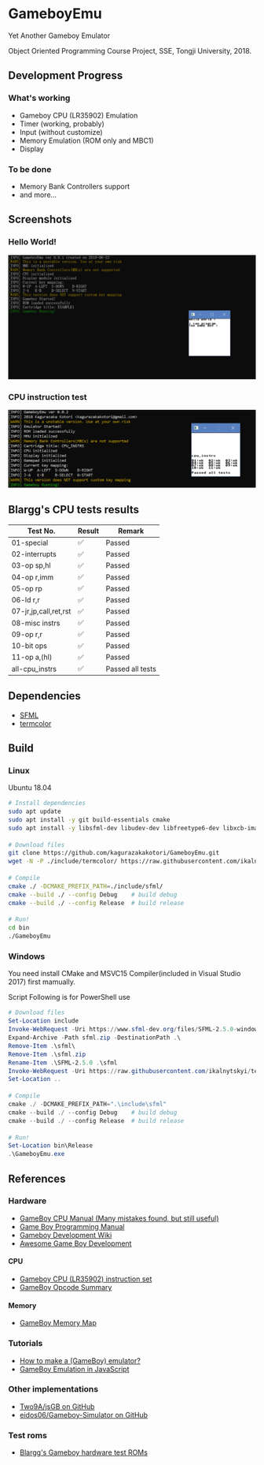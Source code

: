 # GameboyEmu

Yet Another Gameboy Emulator

Object Oriented Programming Course Project, SSE, Tongji University, 2018. 

## Development Progress

### What's working

* Gameboy CPU (LR35902) Emulation
* Timer (working, probably)
* Input (without customize)
* Memory Emulation (ROM only and MBC1)
* Display

### To be done

* Memory Bank Controllers support
* and more...

## Screenshots

### Hello World!

![Hello World screenshot](/screenshots/helloworld.png)

### CPU instruction test

![CPU instruction test screenshot](/screenshots/cpu_instr.png)

## Blargg's CPU tests results

| Test No.              | Result | Remark           |
| --------------------- | ------ | ---------------- |
| 01-special            | ✅      | Passed           |
| 02-interrupts         | ✅      | Passed           |
| 03-op sp,hl           | ✅      | Passed           |
| 04-op r,imm           | ✅      | Passed           |
| 05-op rp              | ✅      | Passed           |
| 06-ld r,r             | ✅      | Passed           |
| 07-jr,jp,call,ret,rst | ✅      | Passed           |
| 08-misc instrs        | ✅      | Passed           |
| 09-op r,r             | ✅      | Passed           |
| 10-bit ops            | ✅      | Passed           |
| 11-op a,(hl)          | ✅      | Passed           |
| all-cpu_instrs        | ✅      | Passed all tests |

## Dependencies

* [SFML](https://www.sfml-dev.org/)
* [termcolor](https://github.com/ikalnytskyi/termcolor)

## Build

### Linux

Ubuntu 18.04

```bash
# Install dependencies
sudo apt update
sudo apt install -y git build-essentials cmake
sudo apt install -y libsfml-dev libudev-dev libfreetype6-dev libxcb-image0-dev

# Download files
git clone https://github.com/kagurazakakotori/GameboyEmu.git
wget -N -P ./include/termcolor/ https://raw.githubusercontent.com/ikalnytskyi/termcolor/master/include/termcolor/termcolor.hpp

# Compile
cmake ./ -DCMAKE_PREFIX_PATH=./include/sfml/
cmake --build ./ --config Debug    # build debug
cmake --build ./ --config Release  # build release

# Run!
cd bin
./GameboyEmu

```

### Windows

You need install CMake and MSVC15 Compiler(included in Visual Studio 2017) first mamually.

Script Following is for PowerShell use

```powershell
# Download files
Set-Location include
Invoke-WebRequest -Uri https://www.sfml-dev.org/files/SFML-2.5.0-windows-vc15-32-bit.zip -Outfile sfml.zip
Expand-Archive -Path sfml.zip -DestinationPath .\
Remove-Item .\sfml\
Remove-Item .\sfml.zip
Rename-Item .\SFML-2.5.0 .\sfml
Invoke-WebRequest -Uri https://raw.githubusercontent.com/ikalnytskyi/termcolor/master/include/termcolor/termcolor.hpp -Outfile .\termcolor\termcolor.hpp
Set-Location ..

# Compile
cmake ./ -DCMAKE_PREFIX_PATH=".\include\sfml"
cmake --build ./ --config Debug    # build debug
cmake --build ./ --config Release  # build release

# Run!
Set-Location bin\Release
.\GameboyEmu.exe

```

## References

### Hardware

* [GameBoy CPU Manual (Many mistakes found, but still useful)](http://marc.rawer.de/Gameboy/Docs/GBCPUman.pdf)
* [Game Boy Programming Manual](https://archive.org/download/GameBoyProgManVer1.1/GameBoyProgManVer1.1.pdf)
* [Gameboy Development Wiki](http://gbdev.gg8.se/wiki/articles/Main_Page)
* [Awesome Game Boy Development](https://github.com/avivace/awesome-gbdev)

#### CPU

* [Gameboy CPU (LR35902) instruction set](http://pastraiser.com/cpu/gameboy/gameboy_opcodes.html)
* [GameBoy Opcode Summary](http://www.devrs.com/gb/files/opcodes.html)

#### Memory

* [GameBoy Memory Map](http://gameboy.mongenel.com/dmg/asmmemmap.html)

### Tutorials

* [How to make a (GameBoy) emulator?](https://www.cl.cam.ac.uk/~pv273/slides/emulation.pdf)
* [GameBoy Emulation in JavaScript](http://imrannazar.com/GameBoy-Emulation-in-JavaScript%3a-The-CPU)

### Other implementations

* [Two9A/jsGB on GitHub](https://github.com/Two9A/jsGB)
* [eidos06/Gameboy-Simulator on GitHub](https://github.com/eidos06/Gameboy-Simulator)

### Test roms

* [Blargg's Gameboy hardware test ROMs](https://github.com/retrio/gb-test-roms)